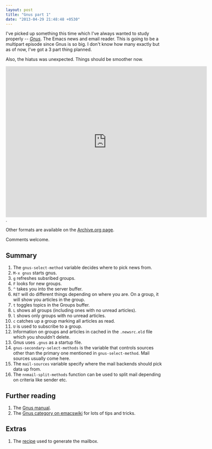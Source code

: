 ```yaml
---
layout: post
title: "Gnus part 1"
date: "2013-04-29 21:48:48 +0530"
---
```


I've picked up something this time which I've always wanted to study properly -- [*Gnus*](http://gnus.org/). The Emacs news and email reader. This is going to be a multipart episode since Gnus is so big. I don't know how many exactly but as of now, I've got a 3 part thing planned. 

Also, the hiatus was unexpected. Things should be smoother now.

<iframe src="https://archive.org/embed/EmacsMovies/12.1-episode-gnus-1.webm" width="640" height="480" frameborder="0"></iframe>. 

Other formats are available on the [Archive.org page](https://archive.org/details/EmacsMovies).

Comments welcome.

Summary
-------
1. The `gnus-select-method` variable decides where to pick news from. 
2. `M-x gnus` starts gnus. 
3. `g` refreshes subsribed groups.
4. `F` looks for new groups. 
5. `^` takes you into the server buffer. 
6. `RET` will do different things depending on where you are. On a group, it will show you articles in the group.
7. `t` toggles topics in the Groups buffer. 
8. `L` shows all groups (including ones with no unread articles). 
9. `l` shows only groups with no unread articles.
10. `c` catches up a group marking all articles as read. 
11. `U` is used to subscribe to a group.
12. Information on groups and articles in cached in the `.newsrc.eld` file which you shouldn't delete. 
13. Gnus uses `.gnus` as a startup file.
14. `gnus-secondary-select-methods` is the variable that controls sources other than the primary one mentioned in `gnus-select-method`. Mail sources usually come here. 
15. The `mail-sources` variable specify where the mail backends should pick data up from. 
16. The `nnmail-split-methods` function can be used to split mail depending on criteria like sender etc.

Further reading
---------------
1. The [Gnus manual](http://gnus.org/manual.html).
2. The [Gnus category on emacswiki](http://www.emacswiki.org/CategoryGnus) for lots of tips and tricks.

Extras
------
1. The [recipe](http://code.activestate.com/recipes/578514-create-a-temporary-mailbox/?in=user-4173873) used to generate the mailbox.


